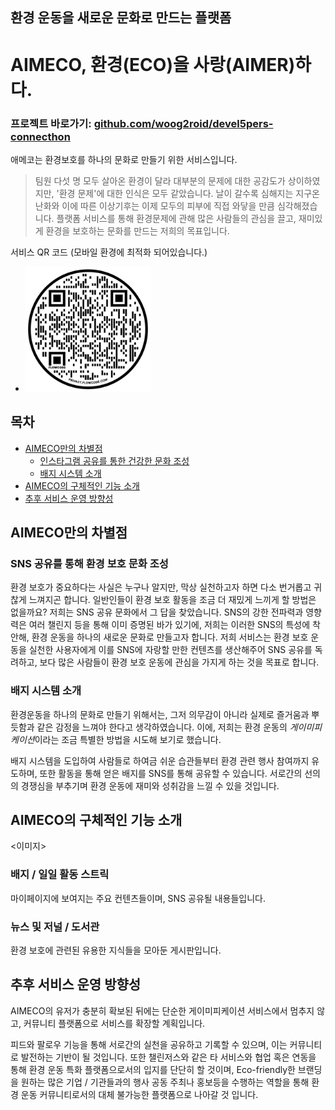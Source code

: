 ## 환경 운동을 새로운 문화로 만드는 플랫폼

# AIMECO, 환경(ECO)을 사랑(AIMER)하다.
### 프로젝트 바로가기: [github.com/woog2roid/devel5pers-connecthon](https://github.com/woog2roid/devel5pers-connecthon)

애메코는 환경보호를 하나의 문화로 만들기 위한 서비스입니다.

> 팀원 다섯 명 모두 살아온 환경이 달라 대부분의 문제에 대한 공감도가 상이하였지만, '환경 문제'에 대한 인식은 모두 같았습니다. 날이 갈수록 심해지는 지구온난화와 이에 따른 이상기후는 이제 모두의 피부에 직접 와닿을 만큼 심각해졌습니다. 플랫폼 서비스를 통해 환경문제에 관해 많은 사람들의 관심을 끌고, 재미있게 환경을 보호하는 문화를 만드는 저희의 목표입니다.

서비스 QR 코드 (모바일 환경에 최적화 되어있습니다.)

- <img src="https://raw.githubusercontent.com/woog2roid/devel5pers-connecthon/main/docs/QRcode.png" alt="QR코드" style="width: 200px;"/>

## 목차

- [AIMECO만의 차별점](#AIMECO만의-차별점)
  - [인스타그램 공유를 통한 건강한 문화 조성](#인스타그램-공유를-통한-건강한-문화-조성)
  - [배지 시스템 소개](#배지-시스템-소개)
- [AIMECO의 구체적인 기능 소개](#AIMECO의-구체적인-기능-소개)
- [추후 서비스 운영 방향성](#추후-서비스-운영-방향성)

## AIMECO만의 차별점

### SNS 공유를 통해 환경 보호 문화 조성

환경 보호가 중요하다는 사실은 누구나 알지만, 막상 실천하고자 하면 다소 번거롭고 귀찮게 느껴지곤 합니다. 일반인들이 환경 보호 활동을 조금 더 재밌게 느끼게 할 방법은 없을까요? 저희는 SNS 공유 문화에서 그 답을 찾았습니다. SNS의 강한 전파력과 영향력은 여러 챌린지 등을 통해 이미 증명된 바가 있기에, 저희는 이러한 SNS의 특성에 착안해, 환경 운동을 하나의 새로운 문화로 만들고자 합니다. 저희 서비스는 환경 보호 운동을 실천한 사용자에게 이를 SNS에 자랑할 만한 컨텐츠를 생산해주어 SNS 공유를 독려하고, 보다 많은 사람들이 환경 보호 운동에 관심을 가지게 하는 것을 목표로 합니다.

### 배지 시스템 소개

환경운동을 하나의 문화로 만들기 위해서는, 그저 의무감이 아니라 실제로 즐거움과 뿌듯함과 같은 감정을 느껴야 한다고 생각하였습니다. 이에, 저희는 환경 운동의 *게이미피케이션*이라는 조금 특별한 방법을 시도해 보기로 했습니다.

배지 시스템을 도입하여 사람들로 하여금 쉬운 습관들부터 환경 관련 행사 참여까지 유도하며, 또한 활동을 통해 얻은 배지를 SNS를 통해 공유할 수 있습니다. 서로간의 선의의 경쟁심을 부추기며 환경 운동에 재미와 성취감을 느낄 수 있을 것입니다.

## AIMECO의 구체적인 기능 소개

<이미지>

### 배지 / 일일 활동 스트릭
마이페이지에 보여지는 주요 컨텐츠들이며, SNS 공유될 내용들입니다. 
### 뉴스 및 저널 / 도서관
환경 보호에 관련된 유용한 지식들을 모아둔 게시판입니다.

## 추후 서비스 운영 방향성

AIMECO의 유저가 충분히 확보된 뒤에는 단순한 게이미피케이션 서비스에서 멈추지 않고, 커뮤니티 플랫폼으로 서비스를 확장할 계획입니다. 

피드와 팔로우 기능을 통해 서로간의 실천을 공유하고 기록할 수 있으며, 이는 커뮤니티로 발전하는 기반이 될 것입니다.
또한 챌린저스와 같은 타 서비스와 협업 혹은 연동을 통해 환경 운동 특화 플랫폼으로서의 입지를 단단히 할 것이며,
Eco-friendly한 브랜딩을 원하는 많은 기업 / 기관들과의 행사 공동 주최나 홍보등을 수행하는 역할을 통해 환경 운동 커뮤니티로서의 대체 불가능한 플랫폼으로 나아갈 것 입니다.

